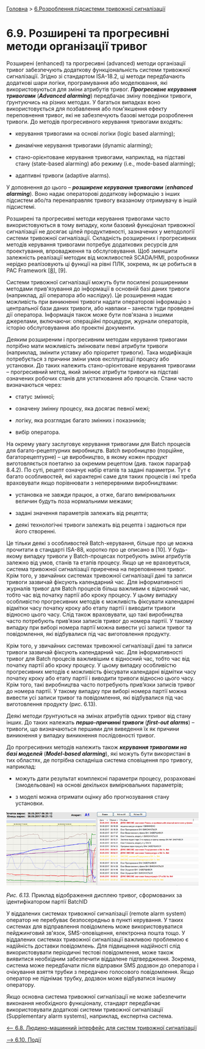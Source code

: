 [Головна](README.md) > [6.Розроблення підсистеми тривожної сигналізації](6.md)

# 6.9. Розширені та прогресивні методи організації тривог

Розширені (enhanced) та прогресивні (advanced) методи організації тривог забезпечують додаткову функціональність системи тривожної сигналізації. Згідно зі стандартом ISA-18.2, ці методи передбачають додаткові шари логіки, програмування або моделювання, які використовуються для зміни атрибутів тривог. ***Прогресивне керування тривогами*** (***Advanced alarming***) передбачає зміну поведінки тривоги, ґрунтуючись на різних методах. У багатьох випадках воно використовується для позбавлення або пом'якшення ефекту переповнення тривог, які не забезпечують базові методи розроблення тривоги. До методів прогресивного керування тривогами входять: 

- керування тривогами на основі логіки (logic based alarming);

- динамічне керування тривогами (dynamic alarming);

- стано-орієнтоване керування тривогами, наприклад, на підставі стану (state-based alarming) або режиму (i.e., mode-based alarming);

- адаптивні тривоги (adaptive alarms).

У доповнення до цього – ***розширене керування тривогами*** (***enhanced*** ***alarming***). Воно надає операторові додаткову інформацію з інших підсистем або/та перенаправляє тривогу вказаному отримувачу в іншій підсистемі.

Розширені та прогресивні методи керування тривогами часто використовуються в тому випадку, коли базовий функціонал тривожної сигналізації не досягає цілей продуктивності, зазначених у методології системи тривожної сигналізації. Складність розширених і прогресивних методів керування тривогами потребує додаткових ресурсів для проектування, впровадження та обслуговування. Щоб зменшити залежність реалізації методик від можливостей SCADA/HMI, розробники нерідко реалізовують ці функції на рівні ПЛК, зокрема, як це робиться в PAC Framework [[8](https://github.com/pupenasan/PACFramework)], [9].  

Системи тривожної сигналізації можуть бути посилені розширеними методами прив'язування до інформації в основній базі даних тривоги (наприклад, дії оператора або наслідку). Це розширення надає можливість при виникненні тривоги надати операторові інформацію з центральної бази даних тривоги, або навпаки – занести туди проведені дії оператора. Інформація також може бути пов'язана з іншими джерелами, включаючи: операційні процедури, журнали операторів, історію обслуговування або проектні документи. 

Деяким розширеним і прогресивним методам керування тривогами потрібно мати можливість змінювати певні атрибути тривоги (наприклад, змінити уставку або пріоритет тривоги). Така модифікація потребується з причини зміни умов експлуатації процесу або установки. До таких належить стано-орієнтоване керування тривогами – прогресивний метод, який змінює атрибути тривоги на підставі означених робочих станів для устатковання або процесів. Стани часто визначаються через:

- статус змінної;

- означену змінну процесу, яка досягає певної межі;

- логіку, яка розглядає багато змінних і показників; 

- вибір оператора.

На окрему увагу заслуговує керування тривогами для Batch процесів для багато-рецептурних виробництв. Batch виробництво (порційне, багаторецептурне) – це виробництво, в якому кожен продукт виготовляється поетапно за окремим рецептом (див. також параграф 8.4.2). По суті, рецепт означує набір етапів та задані параметри. Тут є багато особливостей, які характерні саме для таких процесів і які треба враховувати якщо порівнювати з неперервними виробництвами:

- установка не завжди працює, а отже, багато вимірювальних величин будуть поза нормальними межами;  

- задані значення параметрів залежать від рецепта;

- деякі технологічні тривоги залежать від рецепта і задаються при його створенні.

Це тільки деякі з особливостей Batch-керування, більше про це можна прочитати в стандарті ISA-88, коротко про це описано в [10]. У будь-якому випадку тривоги у Batch-процесах потребують зміни атрибутів залежно від умов, станів та етапів процесу. Якщо це не враховується, система тривожної сигналізації приречена на переповнення тривог. Крім того, у звичайних системах тривожної сигналізації дані та записи тривоги зазвичай фіксують календарний час. Для інформативності журналів тривог для Batch процесів більш важливим є відносний час, тобто час від початку партії або кроку процесу. У цьому випадку особливістю прогресивних методів є можливість фіксувати календарні відмітки часу початку кроку або етапу партії і виводити тривоги відносно цього часу. Слід також враховувати, що такі виробництва часто потребують прив’язки записів тривог до номера партії. У такому випадку при виборі номера партії можна вивести усі записи тривог та повідомлення, які відбувалися під час виготовлення продукту.  

Крім того, у звичайних системах тривожної сигналізації дані та записи тривоги зазвичай фіксують календарний час. Для інформативності тривог для Batch процесів важливішим є відносний час, тобто час від початку партії або кроку процесу. У цьому випадку особливістю прогресивних методів є можливість фіксувати календарні відмітки часу початку кроку або етапу партії і виводити тривоги відносно цього часу. Крім того, такі виробництва часто потребують прив’язки записів тривог до номера партії. У такому випадку при виборі номера партії можна вивести усі записи тривог та повідомлення, які відбувалися під час виготовлення продукту (рис. 6.13).   

Деякі методи ґрунтуються на змінах атрибутів одних тривог від стану інших. До таких належать ***першо-причинні тривоги*** (***first-out alarms***) – тривоги, що визначаються першими для виведення їх як причини виникнення у випадку виникнення послідовності тривог. 

До прогресивних методів належить також ***керування тривогами на базі моделей*** (***Model-based alarming***), які можуть бути використані в тих областях, де потрібна складніша система сповіщення про тривогу, наприклад:

- можуть дати результат комплексні параметри процесу, розраховані (змодельовані) на основі декількох вимірювальних параметрів;

- з моделі можна отримати оцінку або прогнозування стану установки. 

![](media6/6_13.png) 

*Рис. 6.13.* Приклад відображення дисплею тривог, сформованих за ідентифікатором партії BatchID

У віддалених системах тривожної сигналізації (remote alarm system) оператор не перебуває безпосередньо в пункті керування. У таких системах для відправлення повідомлень може використовуватися пейджинговий зв'язок, SMS-оповіщення, електронна пошта тощо. У віддалених системах тривожної сигналізації важливою проблемою є надійність доставки повідомлень. Для підвищення надійності слід використовувати періодичні тестові повідомлення, може також виявитися необхідним забезпечити віддалене підтвердження. Зокрема, система може передбачати після відправки SMS додзвон до оператора і очікування взяття трубки з передачею голосового повідомлення. Якщо оператор не піднімає трубку, додзвон може відбуватися іншому оператору.  

Якщо основна система тривожної сигналізації не може забезпечити виконання необхідного функціоналу, стандарт передбачає використовувати додаткові системи тривожної сигналізації (Supplementary alarm systems), наприклад, експертна система. 

[<-- 6.8. Людино-машинний інтерфейс для систем тривожної сигналізації](6_8.md)

[--> 6.10. Події](6_10.md)